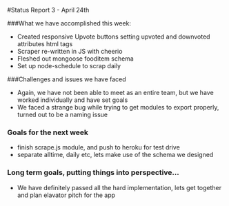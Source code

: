 #Status Report 3 - April 24th

###What we have accomplished this week:
* Created responsive Upvote buttons setting upvoted and downvoted attributes html tags
* Scraper re-written in JS with cheerio
* Fleshed out mongoose fooditem schema
* Set up node-schedule to scrap daily

###Challenges and issues we have faced
* Again, we have not been able to meet as an entire team, but we have worked individually and have set goals
* We faced a strange bug while trying to get modules to export properly, turned out to be a naming issue

### Goals for the next week
* finish scrape.js module, and push to heroku for test drive
* separate alltime, daily etc, lets make use of the schema we designed

### Long term goals, putting things into perspective...
* We have definitely passed all the hard implementation, lets get together and plan elavator pitch for the app


